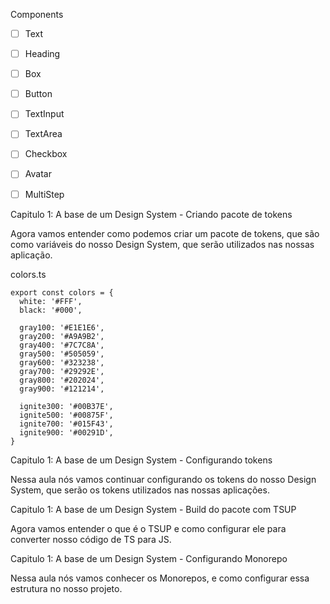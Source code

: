 Components

- [ ] Text
- [ ] Heading
- [ ] Box
- [ ] Button
- [ ] TextInput
- [ ] TextArea
- [ ] Checkbox
- [ ] Avatar
- [ ] MultiStep


Capitulo 1: A base de um Design System - Criando pacote de tokens

Agora vamos entender como podemos criar um pacote de tokens, que são como variáveis do nosso Design System, que serão utilizados nas nossas aplicação.

colors.ts
```
export const colors = {
  white: '#FFF',
  black: '#000',

  gray100: '#E1E1E6',
  gray200: '#A9A9B2',
  gray400: '#7C7C8A',
  gray500: '#505059',
  gray600: '#323238',
  gray700: '#29292E',
  gray800: '#202024',
  gray900: '#121214',

  ignite300: '#00B37E',
  ignite500: '#00875F',
  ignite700: '#015F43',
  ignite900: '#00291D',
}
```

Capitulo 1: A base de um Design System - Configurando tokens

Nessa aula nós vamos continuar configurando os tokens do nosso Design System, que serão os tokens utilizados nas nossas aplicações.

Capitulo 1: A base de um Design System - Build do pacote com TSUP

Agora vamos entender o que é o TSUP e como configurar ele para converter nosso código de TS para JS.

Capitulo 1: A base de um Design System - Configurando Monorepo

Nessa aula nós vamos conhecer os Monorepos, e como configurar essa estrutura no nosso projeto.

